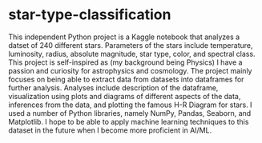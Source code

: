 # star-type-classification

This independent Python project is a Kaggle notebook that analyzes a datset of 240 different stars. Parameters of the stars include temperature, luminosity, radius, absolute magnitude, star type, color, and spectral class. This project is self-inspired as (my background being Physics) I have a passion and curiosity for astrophysics and cosmology. The project mainly focuses on being able to extract data from datasets into dataframes  for further analysis. Analyses include description of the dataframe, visualization using plots and diagrams of different aspects of the data, inferences from the data, and plotting the famous H-R Diagram for stars. I used a number of Python libraries, namely NumPy, Pandas, Seaborn, and Matplotlib. I hope to be able to apply machine learning techniques to this dataset in the future when I become more proficient in AI/ML.
